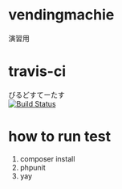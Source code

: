 # vendingmachie
演習用

# travis-ci
びるどすてーたす  
[![Build Status](https://travis-ci.org/indare/vendingmachie.svg?branch=master)](https://travis-ci.org/indare/vendingmachie)

# how to run test
1. composer install
2. phpunit
3. yay